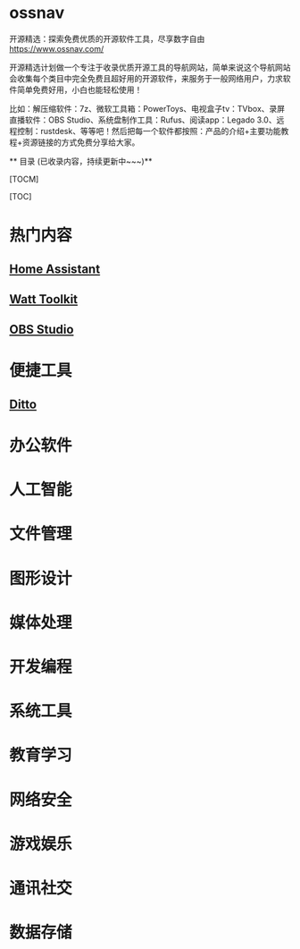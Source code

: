 # ossnav

开源精选：探索免费优质的开源软件工具，尽享数字自由
https://www.ossnav.com/

开源精选计划做一个专注于收录优质开源工具的导航网站，简单来说这个导航网站会收集每个类目中完全免费且超好用的开源软件，来服务于一般网络用户，力求软件简单免费好用，小白也能轻松使用！

比如：解压缩软件：7z、微软工具箱：PowerToys、电视盒子tv：TVbox、录屏直播软件：OBS Studio、系统盘制作工具：Rufus、阅读app：Legado 3.0、远程控制：rustdesk、等等吧！然后把每一个软件都按照：产品的介绍+主要功能教程+资源链接的方式免费分享给大家。

** 目录 (已收录内容，持续更新中~~~)**

[TOCM]

[TOC]

# 热门内容

## [Home Assistant](https://www.ossnav.com/app/245.html "Heading link")
## [Watt Toolkit](https://www.ossnav.com/app/238.html "Heading link")
## [OBS Studio](https://www.ossnav.com/app/57.html "Heading link")

# 便捷工具
## [Ditto](https://www.ossnav.com/app/205.html "Heading link")
# 办公软件
# 人工智能
# 文件管理
# 图形设计
# 媒体处理
# 开发编程
# 系统工具
# 教育学习
# 网络安全
# 游戏娱乐
# 通讯社交
# 数据存储


